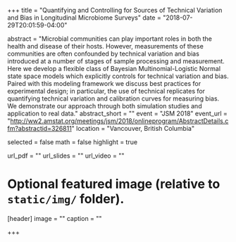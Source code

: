+++
title = "Quantifying and Controlling for Sources of Technical Variation and Bias in Longitudinal Microbiome Surveys"
date = "2018-07-29T20:01:59-04:00"

abstract = "Microbial communities can play important roles in both the health and disease of their hosts. However, measurements of these communities are often confounded by technical variation and bias introduced at a number of stages of sample processing and measurement. Here we develop a flexible class of Bayesian Multinomial-Logistic Normal state space models which explicitly controls for technical variation and bias. Paired with this modeling framework we discuss best practices for experimental design; in particular, the use of technical replicates for quantifying technical variation and calibration curves for measuring bias. We demonstrate our approach through both simulation studies and application to real data."
abstract_short = ""
event = "JSM 2018"
event_url = "http://ww2.amstat.org/meetings/jsm/2018/onlineprogram/AbstractDetails.cfm?abstractid=326811"
location = "Vancouver, British Columbia"

selected = false
math = false
highlight = true

url_pdf = ""
url_slides = ""
url_video = ""

# Optional featured image (relative to `static/img/` folder).
[header]
image = ""
caption = ""

+++
